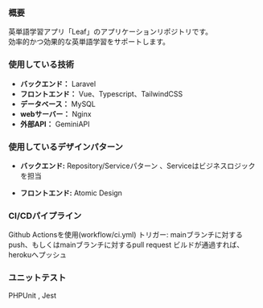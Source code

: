### 概要
英単語学習アプリ「Leaf」のアプリケーションリポジトリです。  
効率的かつ効果的な英単語学習をサポートします。


### 使用している技術
- **バックエンド：** Laravel  
- **フロントエンド：** Vue、Typescript、TailwindCSS  
- **データベース：** MySQL
- **webサーバー：** Nginx
- **外部API：** GeminiAPI

### 使用しているデザインパターン
- **バックエンド:** Repository/Serviceパターン
、Serviceはビジネスロジックを担当
  
- **フロントエンド:** Atomic Design

### CI/CDパイプライン
Github Actionsを使用(workflow/ci.yml)
トリガー: mainブランチに対するpush、もしくはmainブランチに対するpull request
ビルドが通過すれば、herokuへプッシュ

### ユニットテスト
PHPUnit , Jest
